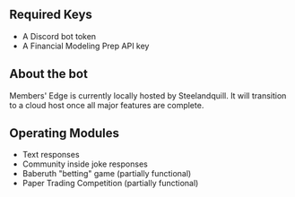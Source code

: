 ## Required Keys
* A Discord bot token
* A Financial Modeling Prep API key

## About the bot

Members' Edge is currently locally hosted by Steelandquill. It will transition to a cloud host once all major features are complete.

## Operating Modules
* Text responses
* Community inside joke responses
* Baberuth "betting" game (partially functional)
* Paper Trading Competition (partially functional)

